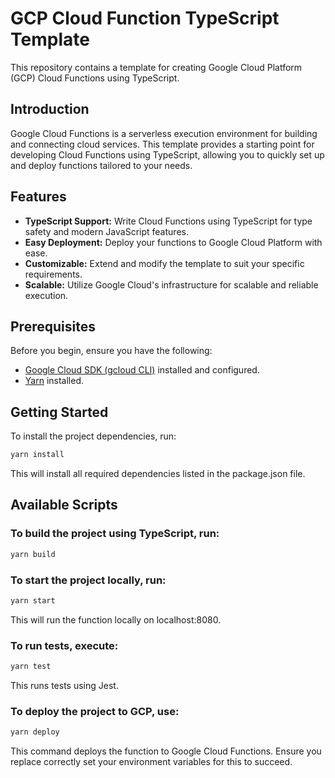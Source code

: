 # GCP Cloud Function TypeScript Template

This repository contains a template for creating Google Cloud Platform (GCP) Cloud Functions using TypeScript.

## Introduction

Google Cloud Functions is a serverless execution environment for building and connecting cloud services. This template provides a starting point for developing Cloud Functions using TypeScript, allowing you to quickly set up and deploy functions tailored to your needs.

## Features

- **TypeScript Support:** Write Cloud Functions using TypeScript for type safety and modern JavaScript features.
- **Easy Deployment:** Deploy your functions to Google Cloud Platform with ease.
- **Customizable:** Extend and modify the template to suit your specific requirements.
- **Scalable:** Utilize Google Cloud's infrastructure for scalable and reliable execution.

## Prerequisites

Before you begin, ensure you have the following:

- [Google Cloud SDK (gcloud CLI)](https://cloud.google.com/sdk/docs/install) installed and configured.
- [Yarn](https://yarnpkg.com/) installed.

## Getting Started

To install the project dependencies, run:

```bash
yarn install
```

This will install all required dependencies listed in the package.json file.

## Available Scripts

### To build the project using TypeScript, run:

```bash
yarn build
```

### To start the project locally, run:

```bash
yarn start
```

This will run the function locally on localhost:8080.

### To run tests, execute:

```bash
yarn test
```

This runs tests using Jest.

### To deploy the project to GCP, use:

```bash
yarn deploy
```

This command deploys the function to Google Cloud Functions. Ensure you replace correctly set your environment variables for this to succeed.
